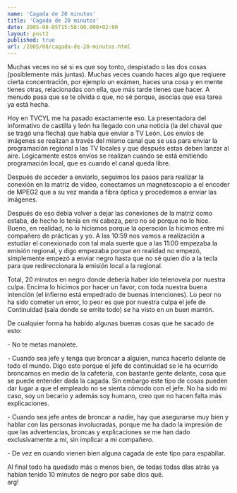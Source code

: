 ```yaml
---
name: 'Cagada de 20 minutos'
title: 'Cagada de 20 minutos'
date: 2005-08-05T15:58:00.000+02:00
layout: post2
published: true
url: /2005/08/cagada-de-20-minutos.html
---
```


Muchas veces no sé si es que soy tonto, despistado o las dos cosas (posiblemente más juntas). Muchas veces cuando haces algo que reqiuere cierta concentración, por ejemplo un exámen, haces una cosa y en mente tienes otras, relacionadas con ella, que más tarde tienes que hacer. A menudo pasa que se te olvida o que, no sé porque, asocias que esa tarea ya está hecha.  
  
Hoy en TVCYL me ha pasado exactamente eso. La presentadora del informativo de castilla y león ha llegado con una noticia (la del chaval que se tragó una flecha) que había que enviar a TV León. Los envíos de imágenes se realizan a través del mismo canal que se usa para enviar la programación regional a las TV locales y que después estas deben lanzar al aire. Lógicamente estos envíos se realizan cuando se está emitiendo programación local, que es cuando el canal queda libre.  
  
Después de acceder a enviarlo, seguimos los pasos para realizar la conexión en la matriz de video, conectamos un magnetoscopio a el encoder de MPEG2 que a su vez manda a fibra óptica y procedemos a enviar las imágenes.  
  
Después de eso debía volver a dejar las conexiones de la matriz como estaba, de hecho lo tenía en mi cabeza, pero no sé porque no lo hice. Bueno, en realidad, no lo hicismos porque la operación la hicimos entre mi compañero de prácticas y yo. A las 10:59 nos vamos a realización a estudiar el conexionado con tal mala suerte que a las 11:00 empezaba la emisión regional, y digo empezaba porque en realidad no empezó, símplemente empezó a enviar negro hasta que no sé quien dio a la tecla para que redireccionara la emisión local a la regional.  
  
Total, 20 minutos en negro donde debería haber ido telenovela por nuestra culpa. Encima lo hicimos por hacer un favor, con toda nuestra buena intención (el infierno está empedrado de buenas intenciones). Lo peor no ha sido cometer un error, lo peor es que por nuestra culpa el jefe de Continuidad (sala donde se emite todo) se ha visto en un buen marrón.  
  
De cualquier forma ha habido algunas buenas cosas que he sacado de esto:  
  
\- No te metas manolete.  
  
\- Cuando sea jefe y tenga que broncar a alguien, nunca hacerlo delante de todo el mundo. Digo esto porque el jefe de continuidad se le ha ocurrido broncarnos en medio de la cafetería, con bastante gente delante, cosa que se puede entender dada la cagada. Sin embargo este tipo de cosas pueden dar lugar a que el empleado no se sienta cómodo con el jefe. No ha sido mi caso, soy un becario y además soy humano, creo que no hacen falta más explicaciones.  
  
\- Cuando sea jefe antes de broncar a nadie, hay que asegurarse muy bien y hablar con las personas involucradas, porque me ha dado la impresión de que las advertencias, broncas y explicaciones se me han dado exclusivamente a mi, sin implicar a mi compañero.  
  
\- De vez en cuando vienen bien alguna cagada de este tipo para espabilar.  
  
Al final todo ha quedado más o menos bien, de todas todas días atrás ya habían tenido 10 minutos de negro por sabe dios qué.  
arg!